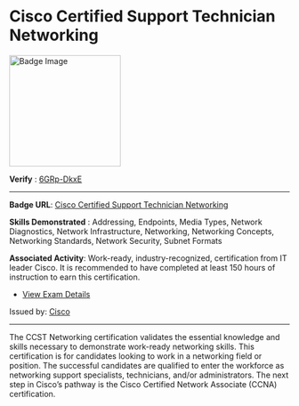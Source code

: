 # __Cisco Certified Support Technician Networking__
<a href='https://www.credly.com/badges/9273a297-c89f-4407-9067-7a09cfbc7916/public_url'>
<img alt='Badge Image' width='200px' src='https://images.credly.com/images/57d88bab-75be-4400-a2fd-dbfa8e2b056e/image.png'></a>

 __Verify__ : [6GRp-DkxE](verify.certiport.com)

---

**Badge URL**: [Cisco Certified Support Technician Networking](https://www.credly.com/org/cisco/badge/cisco-certified-support-technician-networking)

**Skills Demonstrated** : Addressing, Endpoints, Media Types, Network Diagnostics, Network Infrastructure, Networking, Networking Concepts, Networking Standards, Network Security, Subnet Formats

**Associated Activity**: Work-ready, industry-recognized, certification from IT leader Cisco. It is recommended to have completed at least 150 hours of instruction to earn this certification.
- [View Exam Details](None)

Issued by: [Cisco](https://www.credly.com/org/cisco)

---

The CCST Networking certification validates the essential knowledge and skills necessary to demonstrate work-ready networking skills. This certification is for candidates looking to work in a networking field or position. The successful candidates are qualified to enter the workforce as networking support specialists, technicians, and/or administrators. The next step in Cisco’s pathway is the Cisco Certified Network Associate (CCNA) certification.

